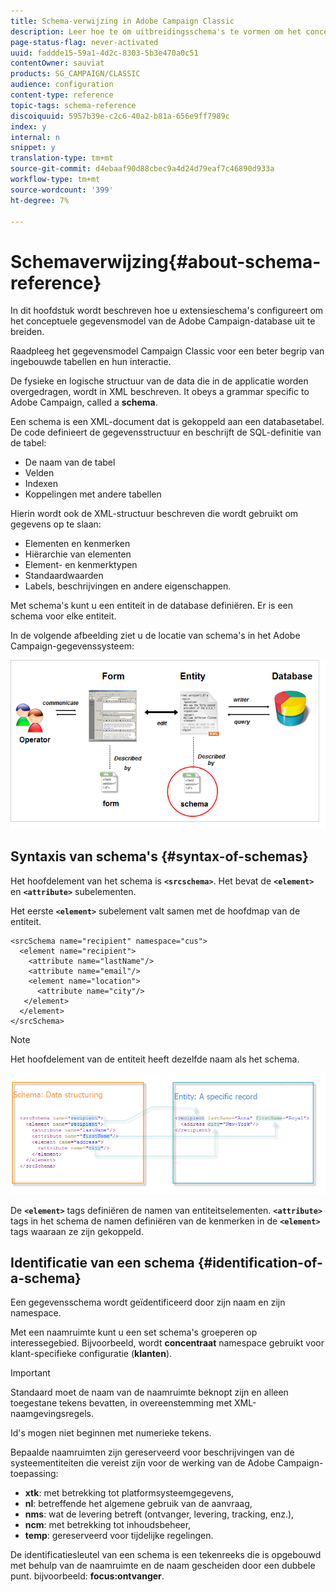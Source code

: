 ```yaml
---
title: Schema-verwijzing in Adobe Campaign Classic
description: Leer hoe te om uitbreidingsschema's te vormen om het conceptuele gegevensmodel van het gegevensbestand van Adobe Campaign Classic uit te breiden.
page-status-flag: never-activated
uuid: faddde15-59a1-4d2c-8303-5b3e470a0c51
contentOwner: sauviat
products: SG_CAMPAIGN/CLASSIC
audience: configuration
content-type: reference
topic-tags: schema-reference
discoiquuid: 5957b39e-c2c6-40a2-b81a-656e9ff7989c
index: y
internal: n
snippet: y
translation-type: tm+mt
source-git-commit: d4ebaaf90d88cbec9a4d24d79eaf7c46890d933a
workflow-type: tm+mt
source-wordcount: '399'
ht-degree: 7%

---
```



# Schemaverwijzing{#about-schema-reference}

In dit hoofdstuk wordt beschreven hoe u extensieschema&#39;s configureert om het conceptuele gegevensmodel van de Adobe Campaign-database uit te breiden.

Raadpleeg het gegevensmodel [](https://helpx.adobe.com/nl/campaign/kb/acc-datamodel.html)Campaign Classic voor een beter begrip van ingebouwde tabellen en hun interactie.

De fysieke en logische structuur van de data die in de applicatie worden overgedragen, wordt in XML beschreven. It obeys a grammar specific to Adobe Campaign, called a **schema**.

Een schema is een XML-document dat is gekoppeld aan een databasetabel. De code definieert de gegevensstructuur en beschrijft de SQL-definitie van de tabel:

* De naam van de tabel
* Velden
* Indexen
* Koppelingen met andere tabellen

Hierin wordt ook de XML-structuur beschreven die wordt gebruikt om gegevens op te slaan:

* Elementen en kenmerken
* Hiërarchie van elementen
* Element- en kenmerktypen
* Standaardwaarden
* Labels, beschrijvingen en andere eigenschappen.

Met schema&#39;s kunt u een entiteit in de database definiëren. Er is een schema voor elke entiteit.

In de volgende afbeelding ziet u de locatie van schema&#39;s in het Adobe Campaign-gegevenssysteem:

![](assets/reference_schema_intro.png)

## Syntaxis van schema&#39;s {#syntax-of-schemas}

Het hoofdelement van het schema is **`<srcschema>`**. Het bevat de **`<element>`** en **`<attribute>`** subelementen.

Het eerste **`<element>`** subelement valt samen met de hoofdmap van de entiteit.

```
<srcSchema name="recipient" namespace="cus">
  <element name="recipient">  
    <attribute name="lastName"/>
    <attribute name="email"/>
    <element name="location">
      <attribute name="city"/>
   </element>
  </element>
</srcSchema>
```

>[!NOTE]
>
>Het hoofdelement van de entiteit heeft dezelfde naam als het schema.

![](assets/s_ncs_configuration_schema_and_entity.png)

De **`<element>`** tags definiëren de namen van entiteitselementen. **`<attribute>`** tags in het schema de namen definiëren van de kenmerken in de **`<element>`** tags waaraan ze zijn gekoppeld.

## Identificatie van een schema {#identification-of-a-schema}

Een gegevensschema wordt geïdentificeerd door zijn naam en zijn namespace.

Met een naamruimte kunt u een set schema&#39;s groeperen op interessegebied. Bijvoorbeeld, wordt **concentraat** namespace gebruikt voor klant-specifieke configuratie (**klanten**).

>[!IMPORTANT]
>
>Standaard moet de naam van de naamruimte beknopt zijn en alleen toegestane tekens bevatten, in overeenstemming met XML-naamgevingsregels.
>
>Id&#39;s mogen niet beginnen met numerieke tekens.

Bepaalde naamruimten zijn gereserveerd voor beschrijvingen van de systeementiteiten die vereist zijn voor de werking van de Adobe Campaign-toepassing:

* **xtk**: met betrekking tot platformsysteemgegevens,
* **nl**: betreffende het algemene gebruik van de aanvraag,
* **nms**: wat de levering betreft (ontvanger, levering, tracking, enz.),
* **ncm**: met betrekking tot inhoudsbeheer,
* **temp**: gereserveerd voor tijdelijke regelingen.

De identificatiesleutel van een schema is een tekenreeks die is opgebouwd met behulp van de naamruimte en de naam gescheiden door een dubbele punt. bijvoorbeeld: **focus:ontvanger**.
